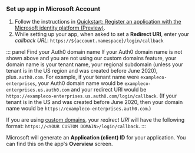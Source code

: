 ### Set up app in Microsoft Account

1. Follow the instructions in [Quickstart: Register an application with the Microsoft identity platform (Preview)](https://docs.microsoft.com/en-us/azure/active-directory/develop/quickstart-register-app).
2. While setting up your app, when asked to set a **Redirect URI**, enter your <dfn data-key="callback">callback URL</dfn>:
  `https://${account.namespace}/login/callback`

::: panel Find your Auth0 domain name
If your Auth0 domain name is not shown above and you are not using our custom domains feature, your domain name is your tenant name, your regional subdomain (unless your tenant is in the US region and was created before June 2020), plus`.auth0.com`. For example, if your tenant name were `exampleco-enterprises`, your Auth0 domain name would be `exampleco-enterprises.us.auth0.com` and your redirect URI would be `https://exampleco-enterprises.us.auth0.com/login/callback`. (If your tenant is in the US and was created before June 2020, then your domain name would be `https://exampleco-enterprises.auth0.com`.)

If you are using [custom domains](https://auth0.com/docs/custom-domains), your <dfn data-key="callback">redirect URI</dfn> will have the following format: `https://<YOUR CUSTOM DOMAIN>/login/callback`.
:::

Microsoft will generate an **Application (client) ID** for your application. You can find this on the app's **Overview** screen. 
